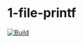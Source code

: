 # 1-file-printf
[![Build](https://github.com/paulo-santana/1-file-printf/actions/workflows/build.yml/badge.svg)](https://github.com/paulo-santana/1-file-printf/actions/workflows/build.yml)
